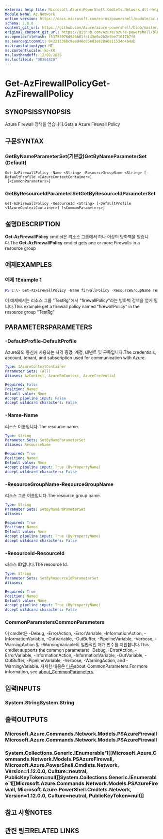 ```yaml
---
external help file: Microsoft.Azure.PowerShell.Cmdlets.Network.dll-Help.xml
Module Name: Az.Network
online version: https://docs.microsoft.com/en-us/powershell/module/az.network/get-azfirewallpolicy
schema: 2.0.0
content_git_url: https://github.com/Azure/azure-powershell/blob/master/src/Network/Network/help/Get-AzFirewallPolicy.md
original_content_git_url: https://github.com/Azure/azure-powershell/blob/master/src/Network/Network/help/Get-AzFirewallPolicy.md
ms.openlocfilehash: f53733976d946b61fc143e0a2b2e9be71017b7f6
ms.sourcegitcommit: 04221336bc9eed46c05ed1e828a6811534d4b4ab
ms.translationtype: MT
ms.contentlocale: ko-KR
ms.lasthandoff: 12/08/2020
ms.locfileid: "98364820"
---
```

# <span data-ttu-id="0abf5-101">Get-AzFirewallPolicy</span><span class="sxs-lookup"><span data-stu-id="0abf5-101">Get-AzFirewallPolicy</span></span>

## <span data-ttu-id="0abf5-102">SYNOPSIS</span><span class="sxs-lookup"><span data-stu-id="0abf5-102">SYNOPSIS</span></span>
<span data-ttu-id="0abf5-103">Azure Firewall 정책을 얻습니다.</span><span class="sxs-lookup"><span data-stu-id="0abf5-103">Gets a Azure Firewall Policy</span></span>

## <span data-ttu-id="0abf5-104">구문</span><span class="sxs-lookup"><span data-stu-id="0abf5-104">SYNTAX</span></span>

### <span data-ttu-id="0abf5-105">GetByNameParameterSet(기본값)</span><span class="sxs-lookup"><span data-stu-id="0abf5-105">GetByNameParameterSet (Default)</span></span>
```
Get-AzFirewallPolicy -Name <String> -ResourceGroupName <String> [-DefaultProfile <IAzureContextContainer>]
 [<CommonParameters>]
```

### <span data-ttu-id="0abf5-106">GetByResourceIdParameterSet</span><span class="sxs-lookup"><span data-stu-id="0abf5-106">GetByResourceIdParameterSet</span></span>
```
Get-AzFirewallPolicy -ResourceId <String> [-DefaultProfile <IAzureContextContainer>] [<CommonParameters>]
```

## <span data-ttu-id="0abf5-107">설명</span><span class="sxs-lookup"><span data-stu-id="0abf5-107">DESCRIPTION</span></span>
<span data-ttu-id="0abf5-108">**Get-AzFirewallPolicy** cmdlet은 리소스 그룹에서 하나 이상의 방화벽을 얻습니다.</span><span class="sxs-lookup"><span data-stu-id="0abf5-108">The **Get-AzFirewallPolicy** cmdlet gets one or more Firewalls in a resource group</span></span>

## <span data-ttu-id="0abf5-109">예제</span><span class="sxs-lookup"><span data-stu-id="0abf5-109">EXAMPLES</span></span>

### <span data-ttu-id="0abf5-110">예제 1</span><span class="sxs-lookup"><span data-stu-id="0abf5-110">Example 1</span></span>
```powershell
PS C:\> Get-AzFirewallPolicy -Name firwallPolicy -ResourceGroupName TestRg
```

<span data-ttu-id="0abf5-111">이 예제에서는 리소스 그룹 "TestRg"에서 "firewallPolicy"라는 방화벽 정책을 얻게 됩니다.</span><span class="sxs-lookup"><span data-stu-id="0abf5-111">This example get a firewall policy named "firewallPolicy" in the resource group "TestRg"</span></span>

## <span data-ttu-id="0abf5-112">PARAMETERS</span><span class="sxs-lookup"><span data-stu-id="0abf5-112">PARAMETERS</span></span>

### <span data-ttu-id="0abf5-113">-DefaultProfile</span><span class="sxs-lookup"><span data-stu-id="0abf5-113">-DefaultProfile</span></span>
<span data-ttu-id="0abf5-114">Azure와의 통신에 사용되는 자격 증명, 계정, 테넌트 및 구독입니다.</span><span class="sxs-lookup"><span data-stu-id="0abf5-114">The credentials, account, tenant, and subscription used for communication with Azure.</span></span>

```yaml
Type: IAzureContextContainer
Parameter Sets: (All)
Aliases: AzContext, AzureRmContext, AzureCredential

Required: False
Position: Named
Default value: None
Accept pipeline input: False
Accept wildcard characters: False
```

### <span data-ttu-id="0abf5-115">-Name</span><span class="sxs-lookup"><span data-stu-id="0abf5-115">-Name</span></span>
<span data-ttu-id="0abf5-116">리소스 이름입니다.</span><span class="sxs-lookup"><span data-stu-id="0abf5-116">The resource name.</span></span>

```yaml
Type: String
Parameter Sets: SetByNameParameterSet
Aliases: ResourceName

Required: True
Position: Named
Default value: None
Accept pipeline input: True (ByPropertyName)
Accept wildcard characters: False
```

### <span data-ttu-id="0abf5-117">-ResourceGroupName</span><span class="sxs-lookup"><span data-stu-id="0abf5-117">-ResourceGroupName</span></span>
<span data-ttu-id="0abf5-118">리소스 그룹 이름입니다.</span><span class="sxs-lookup"><span data-stu-id="0abf5-118">The resource group name.</span></span>

```yaml
Type: String
Parameter Sets: SetByNameParameterSet
Aliases:

Required: True
Position: Named
Default value: None
Accept pipeline input: True (ByPropertyName)
Accept wildcard characters: False
```

### <span data-ttu-id="0abf5-119">-ResourceId</span><span class="sxs-lookup"><span data-stu-id="0abf5-119">-ResourceId</span></span>
<span data-ttu-id="0abf5-120">리소스 ID입니다.</span><span class="sxs-lookup"><span data-stu-id="0abf5-120">The resource Id.</span></span>

```yaml
Type: String
Parameter Sets: SetByResourceIdParameterSet
Aliases:

Required: True
Position: Named
Default value: None
Accept pipeline input: True (ByPropertyName)
Accept wildcard characters: False
```

### <span data-ttu-id="0abf5-121">CommonParameters</span><span class="sxs-lookup"><span data-stu-id="0abf5-121">CommonParameters</span></span>
<span data-ttu-id="0abf5-122">이 cmdlet은 -Debug, -ErrorAction, -ErrorVariable, -InformationAction, -InformationVariable, -OutVariable, -OutBuffer, -PipelineVariable, -Verbose, -WarningAction 및 -WarningVariable의 일반적인 매개 변수를 지원합니다.</span><span class="sxs-lookup"><span data-stu-id="0abf5-122">This cmdlet supports the common parameters: -Debug, -ErrorAction, -ErrorVariable, -InformationAction, -InformationVariable, -OutVariable, -OutBuffer, -PipelineVariable, -Verbose, -WarningAction, and -WarningVariable.</span></span> <span data-ttu-id="0abf5-123">자세한 내용은 [다음](http://go.microsoft.com/fwlink/?LinkID=113216)about_CommonParameters.</span><span class="sxs-lookup"><span data-stu-id="0abf5-123">For more information, see [about_CommonParameters](http://go.microsoft.com/fwlink/?LinkID=113216).</span></span>

## <span data-ttu-id="0abf5-124">입력</span><span class="sxs-lookup"><span data-stu-id="0abf5-124">INPUTS</span></span>

### <span data-ttu-id="0abf5-125">System.String</span><span class="sxs-lookup"><span data-stu-id="0abf5-125">System.String</span></span>

## <span data-ttu-id="0abf5-126">출력</span><span class="sxs-lookup"><span data-stu-id="0abf5-126">OUTPUTS</span></span>

### <span data-ttu-id="0abf5-127">Microsoft.Azure.Commands.Network.Models.PSAzureFirewall</span><span class="sxs-lookup"><span data-stu-id="0abf5-127">Microsoft.Azure.Commands.Network.Models.PSAzureFirewall</span></span>

### <span data-ttu-id="0abf5-128">System.Collections.Generic.IEnumerable'1[[Microsoft.Azure.Commands.Network.Models.PSAzureFirewall, Microsoft.Azure.PowerShell.Cmdlets.Network, Version=1.12.0.0, Culture=neutral, PublicKeyToken=null]]</span><span class="sxs-lookup"><span data-stu-id="0abf5-128">System.Collections.Generic.IEnumerable\`1[[Microsoft.Azure.Commands.Network.Models.PSAzureFirewall, Microsoft.Azure.PowerShell.Cmdlets.Network, Version=1.12.0.0, Culture=neutral, PublicKeyToken=null]]</span></span>

## <span data-ttu-id="0abf5-129">참고 사항</span><span class="sxs-lookup"><span data-stu-id="0abf5-129">NOTES</span></span>

## <span data-ttu-id="0abf5-130">관련 링크</span><span class="sxs-lookup"><span data-stu-id="0abf5-130">RELATED LINKS</span></span>
